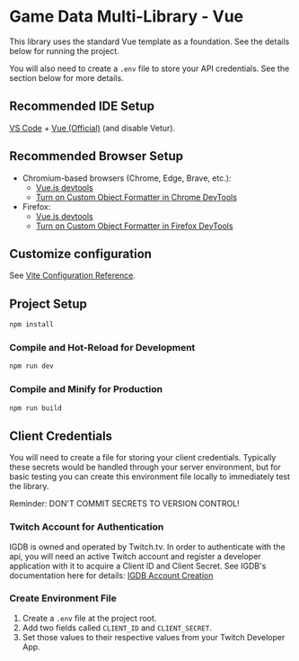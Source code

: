 # Game Data Multi-Library - Vue

This library uses the standard Vue template as a foundation. See the details below for running the project.

You will also need to create a `.env` file to store your API credentials. See the section below for more details.

## Recommended IDE Setup

[VS Code](https://code.visualstudio.com/) + [Vue (Official)](https://marketplace.visualstudio.com/items?itemName=Vue.volar) (and disable Vetur).

## Recommended Browser Setup

- Chromium-based browsers (Chrome, Edge, Brave, etc.):
  - [Vue.js devtools](https://chromewebstore.google.com/detail/vuejs-devtools/nhdogjmejiglipccpnnnanhbledajbpd)
  - [Turn on Custom Object Formatter in Chrome DevTools](http://bit.ly/object-formatters)
- Firefox:
  - [Vue.js devtools](https://addons.mozilla.org/en-US/firefox/addon/vue-js-devtools/)
  - [Turn on Custom Object Formatter in Firefox DevTools](https://fxdx.dev/firefox-devtools-custom-object-formatters/)

## Customize configuration

See [Vite Configuration Reference](https://vite.dev/config/).

## Project Setup

```sh
npm install
```

### Compile and Hot-Reload for Development

```sh
npm run dev
```

### Compile and Minify for Production

```sh
npm run build
```

## Client Credentials

You will need to create a file for storing your client credentials. Typically these secrets would be handled through your server environment, but for basic testing you can create this environment file locally to immediately test the library.

Reminder: DON'T COMMIT SECRETS TO VERSION CONTROL!

### Twitch Account for Authentication

IGDB is owned and operated by Twitch.tv. In order to authenticate with the api, you will need an active Twitch account and register a developer application with it to acquire a Client ID and Client Secret. See IGDB's documentation here for details: [IGDB Account Creation](https://api-docs.igdb.com/#account-creation)

### Create Environment File

1. Create a `.env` file at the project root.
2. Add two fields called `CLIENT_ID` and `CLIENT_SECRET`.
3. Set those values to their respective values from your Twitch Developer App.
